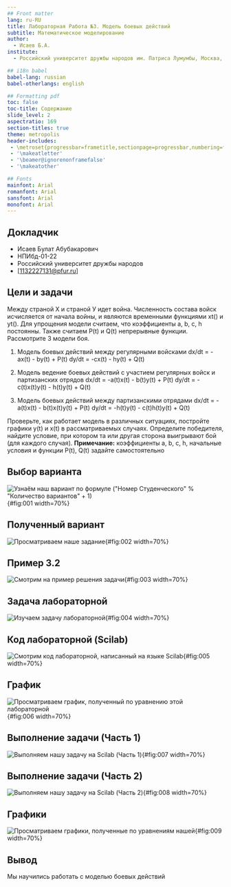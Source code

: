 ```yaml
---
## Front matter
lang: ru-RU
title: Лабораторная Работа №3. Модель боевых действий
subtitle: Математическое моделирование
author:
  - Исаев Б.А.
institute:
  - Российский университет дружбы народов им. Патриса Лумумбы, Москва, Россия

## i18n babel
babel-lang: russian
babel-otherlangs: english

## Formatting pdf
toc: false
toc-title: Содержание
slide_level: 2
aspectratio: 169
section-titles: true
theme: metropolis
header-includes:
 - \metroset{progressbar=frametitle,sectionpage=progressbar,numbering=fraction}
 - '\makeatletter'
 - '\beamer@ignorenonframefalse'
 - '\makeatother'

## Fonts
mainfont: Arial
romanfont: Arial
sansfont: Arial
monofont: Arial
---
```



## Докладчик


  * Исаев Булат Абубакарович
  * НПИбд-01-22
  * Российский университет дружбы народов
  * [1132227131@pfur.ru]


## Цели и задачи

Между страной Х и страной У идет война. Численность состава войск
исчисляется от начала войны, и являются временными функциями
xt() и yt(). Для упрощения модели считаем, что коэффициенты a, b, c, h постоянны. Также считаем P(t) и Q(t) непрерывные функции.
Рассмотрите 3 модели боя.

1. Модель боевых действий между регулярными войсками
dx/dt = -ax(t) - by(t) + P(t)
dy/dt = -cx(t) - hy(t) + Q(t)

2. Модель ведение боевых действий с участием регулярных войск и
партизанских отрядов 
dx/dt = -a(t)x(t) - b(t)y(t) + P(t)
dy/dt = -c(t)x(t)y(t) - h(t)y(t) + Q(t)

3. Модель боевых действий между партизанскими отрядами
dx/dt = -a(t)x(t) - b(t)x(t)y(t) + P(t)
dy/dt = -h(t)y(t) - c(t)h(t)y(t) + Q(t)

Проверьте, как работает модель в различных ситуациях, постройте графики
y(t) и x(t) в рассматриваемых случаях. Определите победителя, найдите условие, при котором та или другая сторона выигрывают бой (для каждого случая).
**Примечание:** коэффициенты a, b, c, h, начальные условия и функции P(t), Q(t) задайте самостоятельно


## Выбор варианта

![Узнаём наш вариант по формуле ("Номер Студенческого" % "Количество вариантов" + 1)](image/1.png){#fig:001 width=70%}


## Полученный вариант

![Просматриваем наше задание](image/2.png){#fig:002 width=70%}


## Пример 3.2

![Смотрим на пример решения задачи](image/3.png){#fig:003 width=70%}


## Задача лабораторной

![Изучаем задачу лабораторной](image/4.png){#fig:004 width=70%}


## Код лабораторной (Scilab)

![Смотрим код лабораторной, написанный на языке Scilab](image/5.png){#fig:005 width=70%}


## График

![Просматриваем график, полученный по уравнению этой лабораторной](image/6.png){#fig:006 width=70%}


## Выполнение задачи (Часть 1)

![Выполняем нашу задачу на Scilab (Часть 1)](image/7.png){#fig:007 width=70%}


## Выполнение задачи (Часть 2)

![Выполняем нашу задачу на Scilab (Часть 2)](image/8.png){#fig:008 width=70%}


## Графики

![Просматриваем графики, полученные по уравнениям нашей](image/9.png){#fig:009 width=70%}


## Вывод

Мы научились работать с моделью боевых действий
